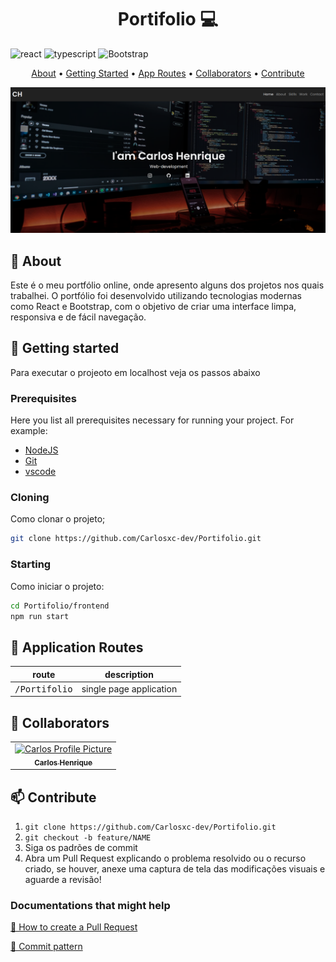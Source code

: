 [TYPESCRIPT__BADGE]: https://img.shields.io/badge/typescript-D4FAFF?style=for-the-badge&logo=typescript
[REACT__BADGE]: https://img.shields.io/badge/React-005CFE?style=for-the-badge&logo=react
[PROJECT__BADGE]: https://img.shields.io/badge/📱Visit_this_project-000?style=for-the-badge&logo=project
[PROJECT__URL]: https://github.com/Fernanda-Kipper/Readme-Templates

<h1 align="center" style="font-weight: bold;">Portifolio 💻</h1>

![react][REACT__BADGE]
![typescript][TYPESCRIPT__BADGE]
![Bootstrap](https://img.shields.io/badge/bootstrap-%238511FA.svg?style=for-the-badge&logo=bootstrap&logoColor=white)

<p align="center">
 <a href="#about">About</a> • 
 <a href="#started">Getting Started</a> • 
  <a href="#started">App Routes</a> • 
  <a href="#colab">Collaborators</a> •
 <a href="#contribute">Contribute</a>
</p>

<p align="center">
    <img src="./screen.png" alt="Image Example" width="700px">
</p>

<h2 id="started">📌 About</h2>

Este é o meu portfólio online, onde apresento alguns dos projetos nos quais trabalhei. O portfólio foi desenvolvido utilizando tecnologias modernas como React e Bootstrap, com o objetivo de criar uma interface limpa, responsiva e de fácil navegação.

<h2 id="started">🚀 Getting started</h2>

Para executar o projeoto em localhost veja os passos abaixo

<h3>Prerequisites</h3>

Here you list all prerequisites necessary for running your project. For example:

- [NodeJS](https://nodejs.org/en)
- [Git](https://git-scm.com/downloads)
- [vscode](https://code.visualstudio.com/)

<h3>Cloning</h3>

Como clonar o projeto;

```bash
git clone https://github.com/Carlosxc-dev/Portifolio.git
```

<h3>Starting</h3>

Como iniciar o projeto:

```bash
cd Portifolio/frontend
npm run start
```

<h2 id="routes">📍 Application Routes</h2>

| route                  | description             |
| ---------------------- | ----------------------- |
| <kbd>/Portifolio</kbd> | single page application |

<h2 id="colab">🤝 Collaborators</h2>

<table>
  <tr>
    <td align="center">
      <a href="#">
        <img src="https://avatars.githubusercontent.com/u/61745249?s=400&u=743a07edff42551fed704856e78c3a9e3f556580&v=4" width="100px;" alt="Carlos Profile Picture"/><br>
        <sub>
          <b>Carlos Henrique</b>
        </sub>
      </a>
    </td>
  </tr>
</table>

<h2 id="contribute">📫 Contribute</h2>

1. `git clone https://github.com/Carlosxc-dev/Portifolio.git`
2. `git checkout -b feature/NAME`
3. Siga os padrões de commit
4. Abra um Pull Request explicando o problema resolvido ou o recurso criado, se houver, anexe uma captura de tela das modificações visuais e aguarde a revisão!

<h3>Documentations that might help</h3>

[📝 How to create a Pull Request](https://www.atlassian.com/br/git/tutorials/making-a-pull-request)

[💾 Commit pattern](https://gist.github.com/joshbuchea/6f47e86d2510bce28f8e7f42ae84c716)
